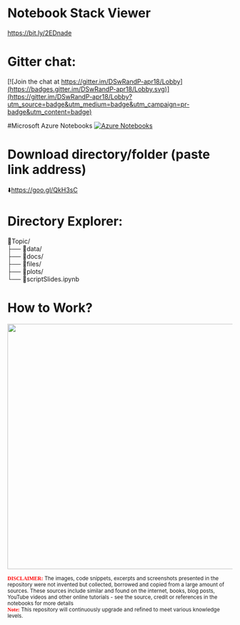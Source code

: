 # Notebook Stack Viewer  

https://bit.ly/2EDnade

# Gitter chat:   

[![Join the chat at https://gitter.im/DSwRandP-apr18/Lobby](https://badges.gitter.im/DSwRandP-apr18/Lobby.svg)](https://gitter.im/DSwRandP-apr18/Lobby?utm_source=badge&utm_medium=badge&utm_campaign=pr-badge&utm_content=badge)

#Microsoft Azure Notebooks
[![Azure Notebooks](https://notebooks.azure.com/launch.png)](https://notebooks.azure.com/sumendar/libraries/FoundationOfStatsDSAIMLwithR)


# Download directory/folder (paste link address)         
:arrow_down:https://goo.gl/QkH3sC
  
  
# Directory Explorer:      
:open_file_folder:Topic/  
├── :open_file_folder:data/    
├── :open_file_folder:docs/  
├── :open_file_folder:files/  
├── :open_file_folder:plots/   
└── :closed_book:scriptSlides.ipynb        
  
    
# How to Work? 
<img src="https://github.com/sumendar/AppliedStatsDSMLAIwithR-apr18/blob/master/00-InstallationAndEnvironmentSetup/plots/F24L2CKGtv.gif" width="850" height="550">  
  
<sub><span style="color:red; font-family:Comic Sans MS">**DISCLAIMER:**</span> The images, code snippets, excerpts and screenshots presented in the repository were not invented but collected, borrowed and copied from a large amount of sources. These sources include similar and found on the internet, books, blog posts, YouTube videos and other online tutorials - see the source, credit or references in the notebooks for more details</sub>  
<sub><span style="color:red; font-family:Comic Sans MS">**Note:**</span> This repository will continuously upgrade and refined to meet various knowledge levels.</sub>    
 
